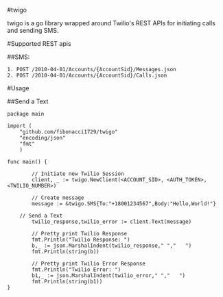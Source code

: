 #twigo

twigo is a go library wrapped around Twilio's REST APIs for initiating calls and sending SMS.

#Supported REST apis

##SMS:
```
1. POST /2010-04-01/Accounts/{AccountSid}/Messages.json
2. POST /2010-04-01/Accounts/{AccountSid}/Calls.json
```

#Usage

##Send a Text
```
package main

import (
	"github.com/fibonacci1729/twigo"
	"encoding/json"
	"fmt"
	)

func main() {
   
        // Initiate new Twilio Session
        client, _ := twigo.NewClient(<ACCOUNT_SID>, <AUTH_TOKEN>, <TWILIO_NUMBER>)

        // Create message
        message := &twigo.SMS{To:"+18001234567",Body:"Hello,World!"}

	// Send a Text
        twilio_response,twilio_error := client.Text(message)

        // Pretty print Twilio Response
        fmt.Println("Twilio Response: ")
        b,_ := json.MarshalIndent(twilio_response," ","   ")
        fmt.Println(string(b))

        // Pretty print Twilio Error Response
        fmt.Println("Twilio Error: ")
        b1,_ := json.MarshalIndent(twilio_error," ","   ")
        fmt.Println(string(b1))
}
```

